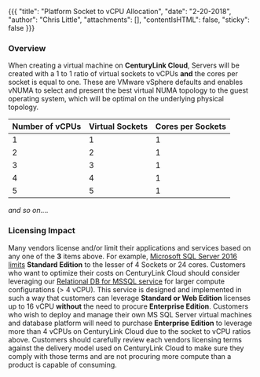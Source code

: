 {{{
  "title": "Platform Socket to vCPU Allocation",
  "date": "2-20-2018",
  "author": "Chris Little",
  "attachments": [],
  "contentIsHTML": false,
  "sticky": false
}}}

### Overview
When creating a virtual machine on **CenturyLink Cloud**, Servers will be created with a 1 to 1 ratio of virtual sockets to vCPUs **and** the cores per socket is equal to one. These are VMware vSphere defaults and enables vNUMA to select and present the best virtual NUMA topology to the guest operating system, which will be optimal on the underlying physical topology.

Number of vCPUs|Virtual Sockets|Cores per Sockets
---------------|---------------|-----------------
1|1|1
2|2|1
3|3|1
4|4|1
5|5|1

*and so on....*

### Licensing Impact
Many vendors license and/or limit their applications and services based on any one of the **3** items above. For example, [Microsoft SQL Server 2016 limits](//msdn.microsoft.com/en-us/library/cc645993.aspx) **Standard Edition** to the lesser of 4 Sockets or 24 cores. Customers who want to optimize their costs on CenturyLink Cloud should consider leveraging our [Relational DB for MSSQL service](https://www.ctl.io/relational-database/relational-db-mssql/) for larger compute configurations (> 4 vCPU). This service is designed and implemented in such a way that customers can leverage **Standard or Web Edition** licenses up to 16 vCPU **without** the need to procure **Enterprise Edition**. Customers who wish to deploy and manage their own MS SQL Server virtual machines and database platform will need to purchase **Enterprise Edition** to leverage more than 4 vCPUs on CenturyLink Cloud due to the socket to vCPU ratios above. Customers should carefully review each vendors licensing terms against the delivery model used on CenturyLink Cloud to make sure they comply with those terms and are not procuring more compute than a product is capable of consuming.
